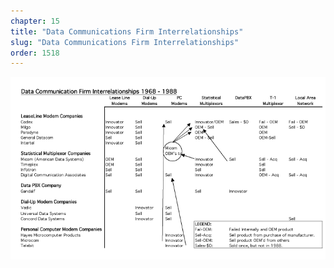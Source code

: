 ```yaml
---
chapter: 15
title: "Data Communications Firm Interrelationships"
slug: "Data Communications Firm Interrelationships"
order: 1518
---
```


![Data Communications Firm Interrelationships](/assets/img/a.18.gif)